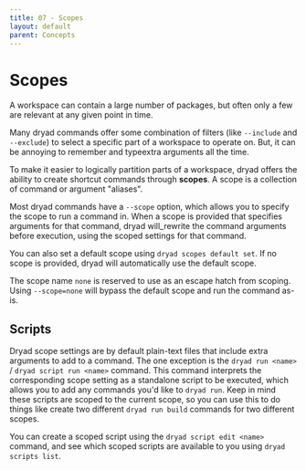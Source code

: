 ```yaml
---
title: 07 - Scopes
layout: default
parent: Concepts
---
```


# Scopes

A workspace can contain a large number of packages, but often only a few are relevant at any given point in time.  

Many dryad commands offer some combination of filters (like `--include` and `--exclude`) to select a specific part of a workspace to operate on.  But, it can be annoying to remember and typeextra arguments all the time.

To make it easier to logically partition parts of a workspace, dryad offers the ability to create shortcut commands through **scopes**.  A scope is a collection of command or argument "aliases".

Most dryad commands have a `--scope` option, which allows you to specify the scope to run a command in.  When a scope is provided that specifies arguments for that command, dryad will_rewrite the command arguments before execution, using the scoped settings for that command.

You can also set a default scope using `dryad scopes default set`.  If no scope is provided, dryad will automatically use the default scope.

The scope name `none` is reserved to use as an escape hatch from scoping.  Using `--scope=none` will bypass the default scope and run the command as-is.

## Scripts

Dryad scope settings are by default plain-text files that include extra arguments to add to a command.  The one exception is the `dryad run <name>` / `dryad script run <name>` command.  This command interprets the corresponding scope setting as a standalone script to be executed, which allows you to add any commands you'd like to `dryad run`.  Keep in mind these scripts are scoped to the current scope, so you can use this to do things like create two different `dryad run build` commands for two different scopes.

You can create a scoped script using the `dryad script edit <name>` command, and see which scoped scripts are available to you using `dryad scripts list`.